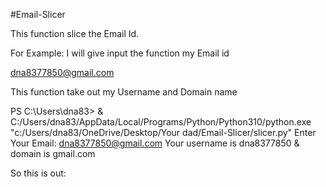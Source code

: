 #Email-Slicer

This function slice the Email Id.

For Example:
I will give input the function my Email id 

dna8377850@gmail.com

This function take out my Username and Domain name

PS C:\Users\dna83> & C:/Users/dna83/AppData/Local/Programs/Python/Python310/python.exe "c:/Users/dna83/OneDrive/Desktop/Your dad/Email-Slicer/slicer.py"
Enter Your Email: dna8377850@gmail.com
Your username is dna8377850 & domain is gmail.com

So this is out:
